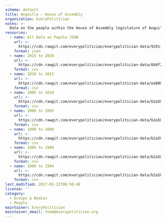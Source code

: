 ```yaml
---
schema: default
title: Anguilla — House of Assembly
organization: EveryPolitician
notes: >-
  Data on the people within the House of Assembly legislature of Anguilla.
resources:
  - name: All Data as Popolo JSON
    url: >-
      https://cdn.rawgit.com/everypolitician/everypolitician-data/9291ff0ab642286feaf092a61ae4419739896ad8/data/Anguilla/Assembly/ep-popolo-v1.0.json
    format: json
  - name: 2015 to 2020
    url: >-
      https://cdn.rawgit.com/everypolitician/everypolitician-data/6b9f24921ebc9188eff3c677880de3df897be636/data/Anguilla/Assembly/term-2015.csv
    format: csv
  - name: 2010 to 2015
    url: >-
      https://cdn.rawgit.com/everypolitician/everypolitician-data/ea80009d6401b4389642a3a652e17b9f0159375d/data/Anguilla/Assembly/term-2010.csv
    format: csv
  - name: 2005 to 2010
    url: >-
      https://cdn.rawgit.com/everypolitician/everypolitician-data/b2a5031d650e3bc4e954255b8e109537d7921632/data/Anguilla/Assembly/term-2005.csv
    format: csv
  - name: 2000 to 2005
    url: >-
      https://cdn.rawgit.com/everypolitician/everypolitician-data/b2a5031d650e3bc4e954255b8e109537d7921632/data/Anguilla/Assembly/term-2000.csv
    format: csv
  - name: 1999 to 2000
    url: >-
      https://cdn.rawgit.com/everypolitician/everypolitician-data/b2a5031d650e3bc4e954255b8e109537d7921632/data/Anguilla/Assembly/term-1999.csv
    format: csv
  - name: 1994 to 1999
    url: >-
      https://cdn.rawgit.com/everypolitician/everypolitician-data/b2a5031d650e3bc4e954255b8e109537d7921632/data/Anguilla/Assembly/term-1994.csv
    format: csv
  - name: 1989 to 1994
    url: >-
      https://cdn.rawgit.com/everypolitician/everypolitician-data/b2a5031d650e3bc4e954255b8e109537d7921632/data/Anguilla/Assembly/term-1989.csv
    format: csv
last_modified: 2017-01-22T06:50:48
license: ''
category:
  - Groups & Bodies
  - People
maintainer: EveryPolitician
maintainer_email: team@everypolitician.org
---
```


